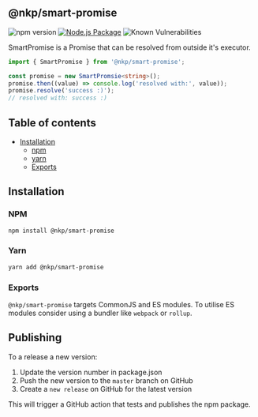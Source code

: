 ## @nkp/smart-promise

![npm version](https://badge.fury.io/js/%40nkp%2Fsmart-promise.svg)
[![Node.js Package](https://github.com/NickKelly1/nkp-smart-promise/actions/workflows/release.yml/badge.svg)](https://github.com/NickKelly1/nkp-smart-promise/actions/workflows/release.yml)
![Known Vulnerabilities](https://snyk.io/test/github/NickKelly1/nkp-smart-promise/badge.svg)

SmartPromise is a Promise that can be resolved from outside it's executor.

```ts
import { SmartPromise } from '@nkp/smart-promise';

const promise = new SmartPromsie<string>();
promise.then((value) => console.log('resolved with:', value));
promise.resolve('success :)');
// resolved with: success :)
```

## Table of contents

- [Installation](#installation)
  - [npm](#npm)
  - [yarn](#yarn)
  - [Exports](#exports)

## Installation

### NPM

```sh
npm install @nkp/smart-promise
```

### Yarn

```sh
yarn add @nkp/smart-promise
```

### Exports

`@nkp/smart-promise` targets CommonJS and ES modules. To utilise ES modules consider using a bundler like `webpack` or `rollup`.

## Publishing

To a release a new version:

1. Update the version number in package.json
2. Push the new version to the `master` branch on GitHub
3. Create a `new release` on GitHub for the latest version

This will trigger a GitHub action that tests and publishes the npm package.
